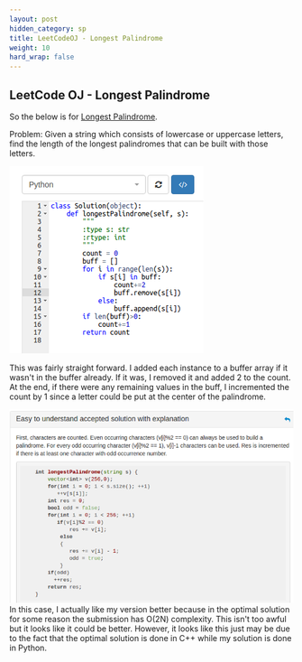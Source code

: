 ```yaml
---
layout: post
hidden_category: sp
title: LeetCodeOJ - Longest Palindrome
weight: 10
hard_wrap: false
---
```


## LeetCode OJ - Longest Palindrome

So the below is for [Longest Palindrome](https://leetcode.com/problems/longest-palindrome/).

Problem: Given a string which consists of lowercase or uppercase letters, find the length of the longest palindromes that can be built with those letters.

![png](https://raw.githubusercontent.com/JonathanJohann/Research/master/_posts/Scratch_Pad/Pics/longest_palindrome.png)

This was fairly straight forward. I added each instance to a buffer array if it wasn't in the buffer already. If it was, I removed it and added 2 to the count. At the end, if there were any remaining values in the buff, I incremented the count by 1 since a letter could be put at the center of the palindrome.

![png](https://raw.githubusercontent.com/JonathanJohann/Research/master/_posts/Scratch_Pad/Pics/optimal_longest_palindrome.png)
In this case, I actually like my version better because in the optimal solution for some reason the submission has O(2N) complexity. This isn't too awful but it looks like it could be better. However, it looks like this just may be due to the fact that the optimal solution is done in C++ while my solution is done in Python.
